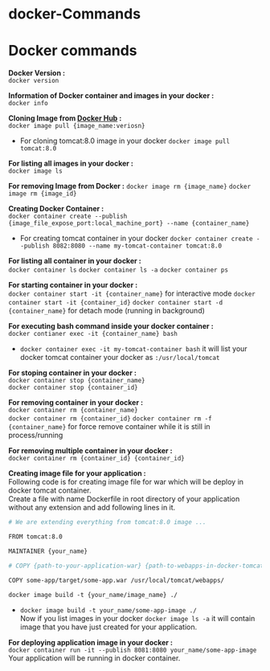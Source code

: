 # docker-Commands


# Docker commands
__Docker Version :__  
    `docker version`  
    
__Information of Docker container and images in your docker :__  
    `docker info`  
    
__Cloning Image from [Docker Hub](https://hub.docker.com/_/tomcat) :__   
    `docker image pull {image_name:veriosn}`
- For cloning tomcat:8.0 image in your docker `docker image pull tomcat:8.0`

__For listing all images in your docker :__  
    `docker image ls` 

__For removing Image from Docker :__
    `docker image rm {image_name}`
    `docker image rm {image_id}`  
    
__Creating Docker Container :__  
    `docker container create --publish {image_file_expose_port:local_machine_port} --name {container_name}`
- For creating tomcat container in your docker `docker container create --publish 8082:8080 --name my-tomcat-container tomcat:8.0`

__For listing all container in your docker :__  
    `docker container ls`
    `docker container ls -a` 
    `docker container ps`   
    
__For starting container in your docker :__  
    `docker container start -it {container_name}` for interactive mode 
    `docker container start -it {container_id}`
    `docker container start -d {container_name}` for detach mode (running in background)  
    
__For executing bash command inside your docker container :__  
    `docker contianer exec -it {container_name} bash`  
- `docker container exec -it my-tomcat-container bash`   it will list your docker tomcat container your docker as `:/usr/local/tomcat `   

__For stoping container in your docker :__  
    `docker container stop {container_name}`  
    `docker container stop {container_id}`  

__For removing container in your docker :__  
    `docker container rm {container_name}`  
    `docker container rm {container_id}`
    `docker container rm -f {container_name}` for force remove container while it is still in process/running  
    
__For removing multiple container in your docker :__  
    `docker container rm {container_id} {container_id}`  
  
__Creating image file for your application :__  
    Following code is for creating image file for war which will be deploy in docker tomcat container.  
    Create a file with name Dockerfile in root directory of your application without any extension and add following lines in it.  
```sh
# We are extending everything from tomcat:8.0 image ...

FROM tomcat:8.0

MAINTAINER {your_name}  

# COPY {path-to-your-application-war} {path-to-webapps-in-docker-tomcat}  

COPY some-app/target/some-app.war /usr/local/tomcat/webapps/
```   
    
`docker image build -t {your_name/image_name} ./`  
- `docker image build -t your_name/some-app-image ./`  
Now if you list images in your docker `docker image ls -a` it will contain image that you have just created for your application.  

__For deploying application image in your docker :__    
`docker container run -it --publish 8081:8080 your_name/some-app-image` Your application will be running in docker container.

